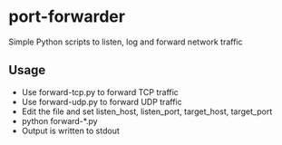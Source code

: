 port-forwarder
==============

Simple Python scripts to listen, log and forward network traffic

Usage
-----
* Use forward-tcp.py to forward TCP traffic
* Use forward-udp.py to forward UDP traffic
* Edit the file and set listen_host, listen_port, target_host, target_port
* python forward-*.py
* Output is written to stdout


